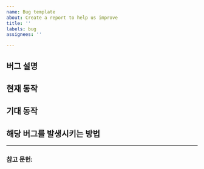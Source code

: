 ```yaml
---
name: Bug template
about: Create a report to help us improve
title: ''
labels: bug
assignees: ''

---
```


## 버그 설명

## 현재 동작

## 기대 동작

## 해당 버그를 발생시키는 방법

---

### 참고 문헌:
